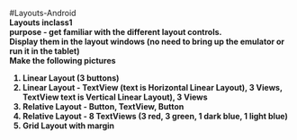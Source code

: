 #Layouts-Android <b><br>
Layouts   inclass1 <br>
purpose - get familiar with the different layout controls. <br>
Display them in the layout windows (no need to bring up the emulator or run it in the tablet) <br>
Make the following pictures <br>
1)	Linear Layout (3 buttons) <br>
2)	Linear Layout - TextView (text is Horizontal Linear Layout), 3 Views, TextView text is Vertical Linear Layout), 3 Views <br>
3)	Relative Layout - Button, TextView, Button <br>
4)	Relative Layout - 8 TextViews (3 red, 3 green, 1 dark blue, 1 light blue) <br>
5)	Grid Layout with margin <br>
